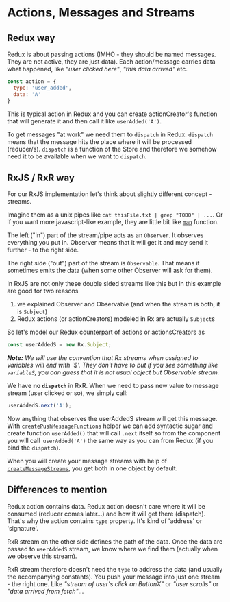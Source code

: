 # Actions, Messages and Streams

## Redux way

Redux is about passing actions (IMHO - they should be named messages. They are not active, they are just data). Each action/message carries data what happened, like _"user clicked here"_, _"this data arrived"_ etc.

```javascript
const action = {
  type: 'user_added',
  data: 'A'
}
```

This is typical action in Redux and you can create actionCreator's function that will generate it and then call it like `userAdded('A')`.

To get messages "at work" we need them to `dispatch` in Redux. `dispatch` means that the message hits the place where it will be processed (reducer/s). `dispatch` is a function of the Store and therefore we somehow need it to be available when we want to `dispatch`.


## RxJS / RxR way

For our RxJS implementation let's think about slightly different concept - streams.

Imagine them as a unix pipes like `cat thisFile.txt | grep "TODO" | ...`. Or if you want more javascript-like example, they are little bit like [`map`](https://developer.mozilla.org/en-US/docs/Web/JavaScript/Reference/Global_Objects/Array/map) function.

The left ("in") part of the stream/pipe acts as an `Observer`. It observes everything you put in. Observer means that it will get it and may send it further - to the right side.

The right side ("out") part of the stream is `Observable`. That means it sometimes emits the data (when some other Observer will ask for them).

In RxJS are not only these double sided streams like this but in this example are good for two reasons

1) we explained Observer and Observable (and when the stream is both, it is `Subject`)
2) Redux actions (or actionCreators) modeled in Rx are actually `Subject`s

So let's model our Redux counterpart of actions or actionsCreators as

```javascript
const userAddedS = new Rx.Subject;
```

_**Note:** We will use the convention that Rx streams when assigned to variables will end with '$'. They don't have to but if you see something like `variableS`, you can guess that it is not usual object but Observable stream._

We have **no `dispatch`** in RxR. When we need to pass new value to message stream (user clicked or so), we simply call:

```javascript
userAddedS.next('A');
```

Now anything that observes the userAddedS stream will get this message. With [`createPushMessageFunctions`](../api/createPushMessageFunctions.md) helper we can add syntactic sugar and create function `userAdded()` that will call `.next` itself so from the component you will call` userAdded('A')` the same way as you can from Redux (if you bind the `dispatch`).

When you will create your message streams with help of [`createMessageStreams`](../api/createMessageStreams.md), you get both in one object by default.


## Differences to mention

Redux action contains data. Redux action doesn't care where it will be consumed (reducer comes later...) and how it will get there (dispatch). That's why the action contains `type` property. It's kind of 'address' or 'signature'.

RxR stream on the other side defines the path of the data. Once the data are passed to `userAddedS` stream, we know where we find them (actually when we observe this stream).

RxR stream therefore doesn't need the `type` to address the data (and usually the accompanying constants). You push your message into just one stream - the right one. Like _"stream of user's click on ButtonX"_ or _"user scrolls"_ or _"data arrived from fetch"_...
